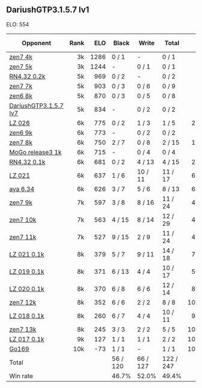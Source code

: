 ## DariushGTP3.1.5.7 lv1 ##

ELO: 554

Opponent | Rank | ELO | Black | Write | Total | Win rate
---------|-----:|----:|-------|-------|-------|-------:
[zen7 4k](zen7%204k.md) | 3k | 1286 | 0 / 1 | - | 0 / 1 | 0.0%
[zen7 5k](zen7%205k.md) | 3k | 1244 | - | 0 / 1 | 0 / 1 | 0.0%
[RN4.32 0.2k](RN4.32%200.2k.md) | 5k | 969 | 0 / 2 | - | 0 / 2 | 0.0%
[zen7 7k](zen7%207k.md) | 5k | 903 | 0 / 3 | 0 / 6 | 0 / 9 | 0.0%
[zen6 8k](zen6%208k.md) | 5k | 870 | 0 / 3 | 0 / 5 | 0 / 8 | 0.0%
[DariushGTP3.1.5.7 lv7](DariushGTP3.1.5.7%20lv7.md) | 5k | 834 | - | 0 / 2 | 0 / 2 | 0.0%
[LZ 026](LZ%20026.md) | 6k | 775 | 0 / 2 | 1 / 3 | 1 / 5 | 20.0%
[zen6 9k](zen6%209k.md) | 6k | 773 | - | 0 / 2 | 0 / 2 | 0.0%
[zen7 8k](zen7%208k.md) | 6k | 750 | 2 / 7 | 0 / 8 | 2 / 15 | 13.3%
[MoGo release3 1k](MoGo%20release3%201k.md) | 6k | 715 | - | 0 / 4 | 0 / 4 | 0.0%
[RN4.32 0.1k](RN4.32%200.1k.md) | 6k | 681 | 0 / 2 | 4 / 13 | 4 / 15 | 26.7%
[LZ 021](LZ%20021.md) | 6k | 637 | 1 / 6 | 10 / 11 | 11 / 17 | 64.7%
[aya 6.34](aya%206.34.md) | 6k | 626 | 3 / 7 | 5 / 6 | 8 / 13 | 61.5%
[zen7 9k](zen7%209k.md) | 7k | 597 | 3 / 8 | 8 / 16 | 11 / 24 | 45.8%
[zen7 10k](zen7%2010k.md) | 7k | 563 | 4 / 15 | 8 / 14 | 12 / 29 | 41.4%
[zen7 11k](zen7%2011k.md) | 7k | 527 | 9 / 15 | 2 / 9 | 11 / 24 | 45.8%
[LZ 021 0.1k](LZ%20021%200.1k.md) | 8k | 379 | 5 / 7 | 9 / 11 | 14 / 18 | 77.8%
[LZ 019 0.1k](LZ%20019%200.1k.md) | 8k | 371 | 6 / 13 | 4 / 4 | 10 / 17 | 58.8%
[LZ 020 0.1k](LZ%20020%200.1k.md) | 8k | 370 | 6 / 8 | 6 / 6 | 12 / 14 | 85.7%
[zen7 12k](zen7%2012k.md) | 8k | 352 | 6 / 6 | 2 / 2 | 8 / 8 | 100.0%
[LZ 018 0.1k](LZ%20018%200.1k.md) | 8k | 260 | 6 / 7 | 4 / 4 | 10 / 11 | 90.9%
[zen7 13k](zen7%2013k.md) | 8k | 245 | 3 / 3 | 2 / 2 | 5 / 5 | 100.0%
[LZ 017 0.1k](LZ%20017%200.1k.md) | 9k | 127 | 1 / 1 | 1 / 1 | 2 / 2 | 100.0%
[Go169](Go169.md) | 10k | -73 | 1 / 1 | - | 1 / 1 | 100.0%
Total | | | 56 / 120 | 66 / 127 | 122 / 247 | 
Win rate| | | 46.7% | 52.0% | 49.4% | 
